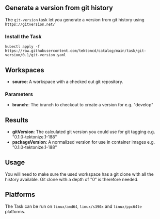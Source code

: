## Generate a version from git history

The `git-version` task let you generate a version from git history using `https://gitversion.net/`

### Install the Task

```
kubectl apply -f https://raw.githubusercontent.com/tektoncd/catalog/main/task/git-version/0.1/git-version.yaml
```

## Workspaces

* **source**: A workspace with a checked out git repository.

### Parameters

* **branch:**: The branch to checkout to create a version for e.g. "develop"

## Results

* **gitVersion**: The calculated git version you could use for git tagging e.g. "0.1.0-tektonize.1-188"
* **packageVersion**: A normalized version for use in container images e.g. "0.1.0-tektonize.1-188"

## Usage

You will need to make sure the used workspace has a git clone with all the history available.
Git clone with a depth of "0" is therefore needed.

## Platforms

The Task can be run on `linux/amd64`, `linux/s390x` and `linux/ppc64le` platforms.